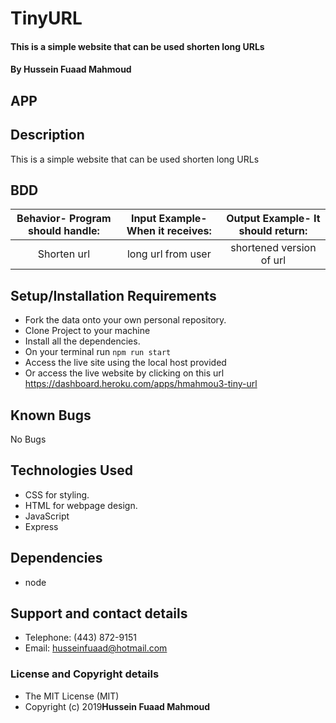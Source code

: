 # TinyURL

#### This is a simple website that can be used shorten long URLs

#### By **Hussein Fuaad Mahmoud**
## APP

## Description
This is a simple website that can be used shorten long URLs

## BDD
| Behavior- Program should handle: | Input Example- When it receives: | Output Example- It should return: |
| :-------------: | :-------------: | :-------------: |
| Shorten url | long url from user  | shortened version of url |

## Setup/Installation Requirements
* Fork the data onto your own personal repository.
* Clone Project to your machine
* Install all the dependencies.
* On your terminal run `npm run start`
* Access the live site using the local host provided
* Or access the live website by clicking on this url https://dashboard.heroku.com/apps/hmahmou3-tiny-url

## Known Bugs
No Bugs

## Technologies Used
* CSS for styling.
* HTML for webpage design.
* JavaScript
* Express

## Dependencies
* node

## Support and contact details
* Telephone: (443) 872-9151
* Email: husseinfuaad@hotmail.com

### License and Copyright details
* The MIT License (MIT)
* Copyright (c) 2019**Hussein Fuaad Mahmoud**